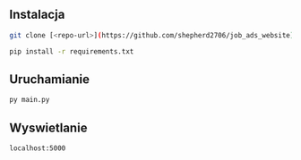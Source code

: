 ## Instalacja

```bash
git clone [<repo-url>](https://github.com/shepherd2706/job_ads_website)
```

```bash
pip install -r requirements.txt
```

## Uruchamianie

```bash
py main.py
```

## Wyswietlanie

`localhost:5000`
